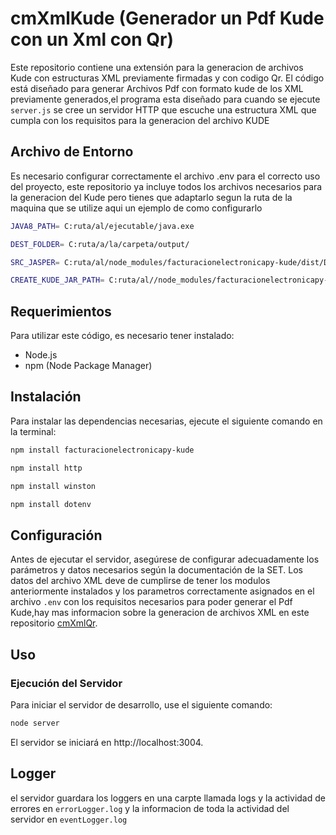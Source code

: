 # cmXmlKude (Generador un Pdf Kude con un Xml con Qr)

Este repositorio contiene una extensión para la generacion de archivos Kude con estructuras XML previamente firmadas y con codigo Qr. El código está diseñado para generar Archivos Pdf con formato kude de los XML previamente generados,el programa esta diseñado para cuando se ejecute `server.js` se cree un servidor HTTP que escuche una estructura XML que cumpla con los requisitos para la generacion del archivo KUDE

## Archivo de Entorno
Es necesario configurar correctamente el archivo .env para el correcto uso del proyecto, este repositorio ya incluye todos los archivos necesarios para la generacion del Kude pero tienes que adaptarlo segun la ruta de la maquina que se utilize aqui un ejemplo de como configurarlo

```bash
JAVA8_PATH= C:ruta/al/ejecutable/java.exe

DEST_FOLDER= C:ruta/a/la/carpeta/output/

SRC_JASPER= C:ruta/al/node_modules/facturacionelectronicapy-kude/dist/DE/

CREATE_KUDE_JAR_PATH= C:ruta/al//node_modules/facturacionelectronicapy-kude/dist/createKude.jar
```

## Requerimientos

Para utilizar este código, es necesario tener instalado:

- Node.js
- npm (Node Package Manager)

## Instalación

Para instalar las dependencias necesarias, ejecute el siguiente comando en la terminal:

```bash
npm install facturacionelectronicapy-kude
```
```bash
npm install http
```
```bash
npm install winston 
```
```bash
npm install dotenv
```

## Configuración

Antes de ejecutar el servidor, asegúrese de configurar adecuadamente los parámetros y datos necesarios según la documentación de la SET. Los datos del archivo XML deve de cumplirse de tener los modulos anteriormente instalados y los parametros correctamente asignados en el archivo `.env` con los requisitos necesarios para poder generar el Pdf Kude,hay mas informacion sobre la generacion de archivos XML en este repositorio [cmXmlQr](https://github.com/PxSxtrxw/cmXmlQr).

## Uso

### Ejecución del Servidor

Para iniciar el servidor de desarrollo, use el siguiente comando:

```bash
node server
```
El servidor se iniciará en http://localhost:3004.

## Logger

el servidor guardara los loggers en una carpte llamada logs y la actividad de errores en `errorLogger.log` y la informacion de toda la actividad del servidor en `eventLogger.log`



